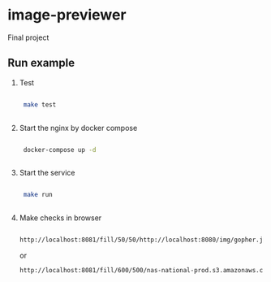 # image-previewer

Final project

## Run example

1. Test

    ```bash
    
     make test 
     
    ```

2. Start the nginx by docker compose

    ```bash
    
     docker-compose up -d 
     
     ```

3. Start the service

    ```bash
    
     make run 
     
     ```

4. Make checks in browser

    ```bash

    http://localhost:8081/fill/50/50/http://localhost:8080/img/gopher.jpg 
    ```

    or

    ```bash
    http://localhost:8081/fill/600/500/nas-national-prod.s3.amazonaws.com/apa_2015_harrycollins_275159_red-tailed_hawk_kk.jpg

    ```
